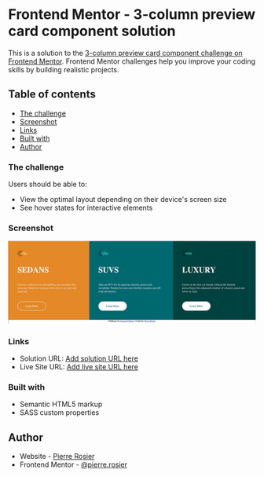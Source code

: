 # Frontend Mentor - 3-column preview card component solution

This is a solution to the [3-column preview card component challenge on Frontend Mentor](https://www.frontendmentor.io/challenges/3column-preview-card-component-pH92eAR2-). Frontend Mentor challenges help you improve your coding skills by building realistic projects. 

## Table of contents

  - [The challenge](#the-challenge)
  - [Screenshot](#screenshot)
  - [Links](#links)
  - [Built with](#built-with)
  - [Author](#author)


### The challenge

Users should be able to:

- View the optimal layout depending on their device's screen size
- See hover states for interactive elements

### Screenshot

![](images/screenshot.jpg)

### Links

- Solution URL: [Add solution URL here](https://pierrerosier.github.io/3-column-preview-card-component/)
- Live Site URL: [Add live site URL here](http://pierrerosier.fr/)


### Built with

- Semantic HTML5 markup
- SASS custom properties

## Author

- Website - [Pierre Rosier](https://www.your-site.com)
- Frontend Mentor - [@pierre.rosier](https://www.frontendmentor.io/profile/pierre.rosier)
